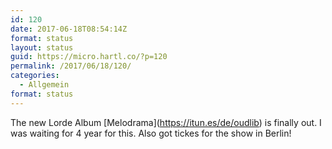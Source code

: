 ```yaml
---
id: 120
date: 2017-06-18T08:54:14Z
format: status
layout: status
guid: https://micro.hartl.co/?p=120
permalink: /2017/06/18/120/
categories:
  - Allgemein
format: status
---
```

The new Lorde Album \[Melodrama\](https://itun.es/de/oudlib) is finally out. I was waiting for 4 year for this. Also got tickes for the show in Berlin!